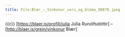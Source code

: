 ```yaml
---
title: File:Blær_–_Vinkonur_vors_og_blóma_99870.jpeg
---
```


{{c}} [https://blaer.is/profill/julia Júlía Runólfsdóttir] – [http://blaer.is/grein/vinkonur Blær]
